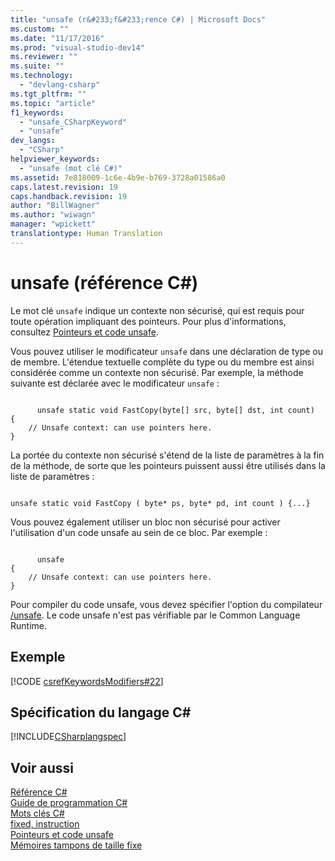 ```yaml
---
title: "unsafe (r&#233;f&#233;rence C#) | Microsoft Docs"
ms.custom: ""
ms.date: "11/17/2016"
ms.prod: "visual-studio-dev14"
ms.reviewer: ""
ms.suite: ""
ms.technology: 
  - "devlang-csharp"
ms.tgt_pltfrm: ""
ms.topic: "article"
f1_keywords: 
  - "unsafe_CSharpKeyword"
  - "unsafe"
dev_langs: 
  - "CSharp"
helpviewer_keywords: 
  - "unsafe (mot clé C#)"
ms.assetid: 7e818009-1c6e-4b9e-b769-3728a01586a0
caps.latest.revision: 19
caps.handback.revision: 19
author: "BillWagner"
ms.author: "wiwagn"
manager: "wpickett"
translationtype: Human Translation
---
```

# unsafe (r&#233;f&#233;rence C#)
Le mot clé `unsafe` indique un contexte non sécurisé, qui est requis pour toute opération impliquant des pointeurs.  Pour plus d'informations, consultez [Pointeurs et code unsafe](../../../csharp/programming-guide/unsafe-code-pointers/index.md).  
  
 Vous pouvez utiliser le modificateur `unsafe` dans une déclaration de type ou de membre.  L'étendue textuelle complète du type ou du membre est ainsi considérée comme un contexte non sécurisé.  Par exemple, la méthode suivante est déclarée avec le modificateur `unsafe` :  
  
```  
  
      unsafe static void FastCopy(byte[] src, byte[] dst, int count)  
{  
    // Unsafe context: can use pointers here.  
}  
```  
  
 La portée du contexte non sécurisé s'étend de la liste de paramètres à la fin de la méthode, de sorte que les pointeurs puissent aussi être utilisés dans la liste de paramètres :  
  
```  
  
unsafe static void FastCopy ( byte* ps, byte* pd, int count ) {...}  
```  
  
 Vous pouvez également utiliser un bloc non sécurisé pour activer l'utilisation d'un code unsafe au sein de ce bloc.  Par exemple :  
  
```  
  
      unsafe  
{  
    // Unsafe context: can use pointers here.  
}  
```  
  
 Pour compiler du code unsafe, vous devez spécifier l'option du compilateur [\/unsafe](../../../csharp/language-reference/compiler-options/unsafe-compiler-option.md).  Le code unsafe n'est pas vérifiable par le Common Language Runtime.  
  
## Exemple  
 [!CODE [csrefKeywordsModifiers#22](../CodeSnippet/VS_Snippets_VBCSharp/csrefKeywordsModifiers#22)]  
  
## Spécification du langage C\#  
 [!INCLUDE[CSharplangspec](../../../csharp/language-reference/keywords/includes/csharplangspec_md.md)]  
  
## Voir aussi  
 [Référence C\#](../../../csharp/language-reference/index.md)   
 [Guide de programmation C\#](../../../csharp/programming-guide/index.md)   
 [Mots clés C\#](../../../csharp/language-reference/keywords/index.md)   
 [fixed, instruction](../../../csharp/language-reference/keywords/fixed-statement.md)   
 [Pointeurs et code unsafe](../../../csharp/programming-guide/unsafe-code-pointers/index.md)   
 [Mémoires tampons de taille fixe](../../../csharp/programming-guide/unsafe-code-pointers/fixed-size-buffers.md)